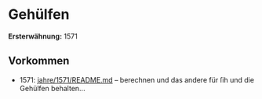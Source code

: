 # Gehülfen

**Ersterwähnung:** 1571

## Vorkommen
- 1571: [jahre/1571/README.md](../jahre/1571/README.md) – berechnen und das andere
für ſih und die Gehülfen behalten...

